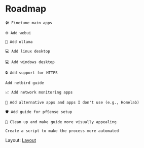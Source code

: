 # Roadmap


    🛠️ Finetune main apps

    🌐 Add webui

    🤖 Add ollama

    💻 Add linux desktop
    
    💻 Add windows desktop

    🔒 Add support for HTTPS

    Add netbird guide

    📈 Add network monitoring apps

    🔄 Add alternative apps and apps I don't use (e.g., Homelab)

    🛡️ Add guide for pfSense setup

    🧹 Clean up and make guide more visually appealing

    Create a script to make the process more automated 

Layout: [Layout](../layout)
